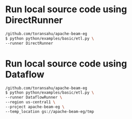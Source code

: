 # Run local source code using DirectRunner

```bash
/github.com/toransahu/apache-beam-eg
$ python python/examples/basic/etl.py \
--runner DirectRunner
```

# Run local source code using Dataflow

```bash
/github.com/toransahu/apache-beam-eg
$ python python/examples/basic/etl.py \
--runner DataflowRunner \
--region us-central1 \
--project apache-beam-eg \
--temp_location gs://apache-beam-eg/tmp
```
